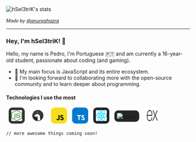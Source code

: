 <img alt="hSel3triK's stats" src="https://github-readme-stats.vercel.app/api?username=hSel3triK&show_icons=true&line_height=30&icon_color=1374EF&title_color=000&text_color=696969" />

<i style="font-size: 0.9em">Made by <a target="_blank" href="https://github.com/anuraghazra">@anuraghazra</a></i>

<hr />

### Hey, I'm hSel3triK! 👋

<p>Hello, my name is Pedro, I'm Portuguese 🇵🇹 and am currently a 16-year-old student, passionate about coding (and gaming).</p>

-   🎯 My main focus is JavaScript and its entire ecosystem.
-   💭 I'm looking forward to collaborating more with the open-source community and to learn deeper about programming.

#### Technologies I use the most

<ul style="padding: 0; margin: 0; list-style: none; display: flex; align-items: center;">
    <li>
        <a target="_blank" href="https://nodejs.org/en/"><img alt="node" width="30em" height="30em" style="margin: 0 0.5em; padding: 0.5em; background: #333; border-radius: 10px;" src="icons/node.svg"></a>
    </li>
    <li>
        <a target="_blank" href="https://deno.land/"><img alt="deno" width="30em" height="30em" style="margin: 0 0.5em; padding: 0.5em; background: white; border-radius: 10px;" src="icons/deno.svg"></a>
    </li>
    <li>
        <a target="_blank" href="https://developer.mozilla.org/en-US/docs/Web/javascript"><img alt="javascript" width="30em" height="30em" style="margin: 0 0.5em; padding: 0.5em; background: #f7df1e; border-radius: 10px;" src="icons/javascript.svg"></a>
    </li>
    <li>
        <a target="_blank" href="https://www.typescriptlang.org/"><img alt="typescript" width="30em" height="30em" style="margin: 0 0.5em; padding: 0.5em; background: #007acc; border-radius: 10px;" src="icons/typescript.svg"></a>
    </li>
    <li>
        <a target="_blank" href="https://reactjs.org/"><img alt="react" width="30em" height="30em" style="margin: 0 0.5em; padding: 0.5em; background: #20232a; border-radius: 10px;" src="icons/react.svg"></a>
    </li>
    <li>
        <a target="_blank" href="https://redux.js.org/"><img alt="redux" width="30em" height="30em" style="margin: 0 0.5em; padding: 0.5em; background: #242526; border-radius: 10px;" src="icons/redux.svg"></a>
    </li>
    <li>
        <a target="_blank" href="https://expressjs.com/"><img alt="express" width="30em" height="30em" style="margin: 0 0.5em; padding: 0.5em; background: #fff; border-radius: 10px;" src="icons/express.svg"></a>
    </li>
</ul>

<code>// more awesome things coming soon!</code>
